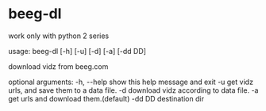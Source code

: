 beeg-dl
=======

work only with python 2 series

usage: beeg-dl [-h] [-u] [-d] [-a] [-dd DD]

download vidz from beeg.com

optional arguments:
  -h, --help  show this help message and exit
  -u          get vidz urls, and save them to a data file.
  -d          download vidz according to data file.
  -a          get urls and download them.(default)
  -dd DD      destination dir
